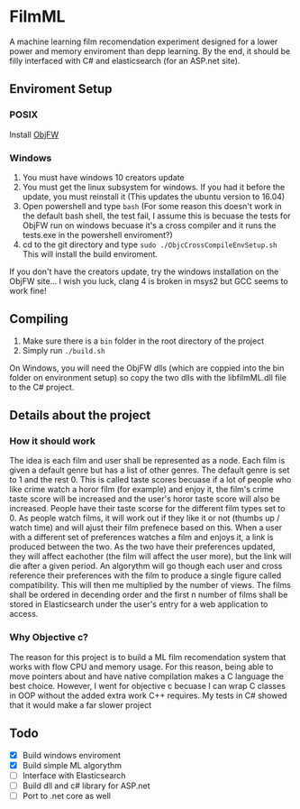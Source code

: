 # FilmML
A machine learning film recomendation experiment designed for a lower power and memory enviroment than depp learning. By the end, it should be filly interfaced with C# and elasticsearch (for an ASP.net site).

## Enviroment Setup
### POSIX
Install [ObjFW](https://github.com/Midar/objfw)
### Windows
1. You must have windows 10 creators update
2. You must get the linux subsystem for windows. If you had it before the update, you must reinstall it (This updates the ubuntu version to 16.04)
3. Open powershell and type ```bash``` (For some reason this doesn't work in the default bash shell, the test fail, I assume this is becuase the tests for ObjFW run on windows becuase it's a cross compiler and it runs the tests.exe in the powershell enviroment?)
4. cd to the git directory and type ```sudo ./ObjcCrossCompileEnvSetup.sh``` This will install the build enviroment.

If you don't have the creators update, try the windows installation on the ObjFW site... I wish you luck, clang 4 is broken in msys2 but GCC seems to work fine!

## Compiling
1. Make sure there is a ```bin``` folder in the root directory of the project
2. Simply run ```./build.sh```

On Windows, you will need the ObjFW dlls (which are coppied into the bin folder on environment setup) so copy the two dlls with the libfilmML.dll file to the C# project.

## Details about the project
### How it should work
The idea is each film and user shall be represented as a node. Each film is given a default genre but has a list of other genres. The default genre is set to 1 and the rest 0. This is called taste scores becuase if a lot of people who like crime watch a horor film (for example) and enjoy it, the film's crime taste score will be increased and the user's horor taste score will also be increased. People have their taste scorse for the different film types set to 0. As people watch films, it will work out if they like it or not (thumbs up / watch time) and will ajust their film prefenece based on this. When a user with a different set of preferences watches a film and enjoys it, a link is produced between the two. As the two have their preferences updated, they will affect eachother (the film will affect the user more), but the link will die after a given period. An algorythm will go though each user and cross reference their preferences with the film to produce a single figure called compatibility. This will then me multiplied by the number of views. The films shall be ordered in decending order and the first n number of films shall be stored in Elasticsearch under the user's entry for a web application to access.

### Why Objective c?
The reason for this project is to build a ML film recomendation system that works with flow CPU and memory usage. For this reason, being able to move pointers about and have native compilation makes a C language the best choice. However, I went for objective c becuase I can wrap C classes in OOP without the added extra work C++ requires. My tests in C# showed that it would make a far slower project

## Todo
- [x] Build windows enviroment
- [x] Build simple ML algorythm
- [ ] Interface with Elasticsearch
- [ ] Build dll and c# library for ASP.net
- [ ] Port to .net core as well
